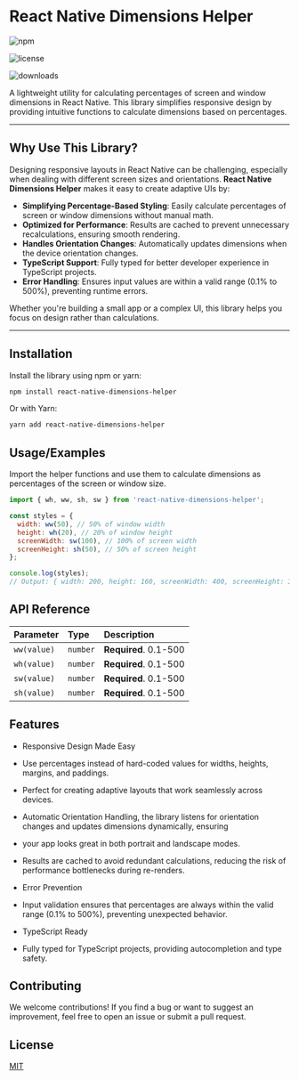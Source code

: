 # **React Native Dimensions Helper**

![npm](https://img.shields.io/npm/v/react-native-dimensions-helper)

![license](https://img.shields.io/npm/l/react-native-dimensions-helper) 
 
![downloads](https://img.shields.io/npm/dt/react-native-dimensions-helper)

A lightweight utility for calculating percentages of screen and window dimensions in React Native. This library simplifies responsive design by providing intuitive functions to calculate dimensions based on percentages.

---

## **Why Use This Library?**

Designing responsive layouts in React Native can be challenging, especially when dealing with different screen sizes and orientations. **React Native Dimensions Helper** makes it easy to create adaptive UIs by:

- **Simplifying Percentage-Based Styling**: Easily calculate percentages of screen or window dimensions without manual math.
- **Optimized for Performance**: Results are cached to prevent unnecessary recalculations, ensuring smooth rendering.
- **Handles Orientation Changes**: Automatically updates dimensions when the device orientation changes.
- **TypeScript Support**: Fully typed for better developer experience in TypeScript projects.
- **Error Handling**: Ensures input values are within a valid range (0.1% to 500%), preventing runtime errors.

Whether you're building a small app or a complex UI, this library helps you focus on design rather than calculations.

---

## **Installation**

Install the library using npm or yarn:

```bash
npm install react-native-dimensions-helper
```
Or with Yarn:
```bash
yarn add react-native-dimensions-helper
```





## Usage/Examples

Import the helper functions and use them to calculate dimensions as percentages of the screen or window size.
```javascript
import { wh, ww, sh, sw } from 'react-native-dimensions-helper';

const styles = {
  width: ww(50), // 50% of window width
  height: wh(20), // 20% of window height
  screenWidth: sw(100), // 100% of screen width
  screenHeight: sh(50), // 50% of screen height
};

console.log(styles);
// Output: { width: 200, height: 160, screenWidth: 400, screenHeight: 300 }
```


## API Reference





| Parameter  | Type     | Description            |
| :--------- | :------- | :--------------------- |
| `ww(value)`| `number` | **Required**. 0.1-500  |
| `wh(value)`| `number` | **Required**. 0.1-500  |
| `sw(value)`| `number` | **Required**. 0.1-500  |
| `sh(value)`| `number` | **Required**. 0.1-500  |


## Features
- Responsive Design Made Easy

- Use percentages instead of hard-coded values for widths, heights, margins, and paddings.
- Perfect for creating adaptive layouts that work seamlessly across devices.
- Automatic Orientation Handling, the library listens for orientation changes and updates dimensions dynamically, ensuring 
- your app looks great in both portrait and landscape modes.
- Results are cached to avoid redundant calculations, reducing the risk of performance bottlenecks during re-renders.
- Error Prevention
- Input validation ensures that percentages are always within the valid range (0.1% to 500%), preventing unexpected behavior.
- TypeScript Ready
- Fully typed for TypeScript projects, providing autocompletion and type safety.

## Contributing

We welcome contributions! If you find a bug or want to suggest an improvement, feel free to open an issue or submit a pull request.

## License

[MIT](https://choosealicense.com/licenses/mit/)


